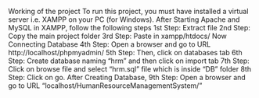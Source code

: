 Working of the project 
To run this project, you must have installed a virtual server 
i.e. XAMPP on your PC (for Windows).
After Starting Apache and MySQL in XAMPP, follow the following steps
1st Step: Extract file
2nd Step: Copy the main project folder
3rd Step: Paste in xampp/htdocs/
Now Connecting Database
4th Step: Open a browser and go to URL http://localhost/phpmyadmin/
5th Step: Then, click on databases tab
6th Step: Create database naming “hrm” and then click on import tab
7th Step: Click on browse file and select “hrm.sql” file which is inside 
“DB” folder
8th Step: Click on go.
After Creating Database,
9th Step: Open a browser and go to URL 
“localhost/HumanResourceManagementSystem/”
